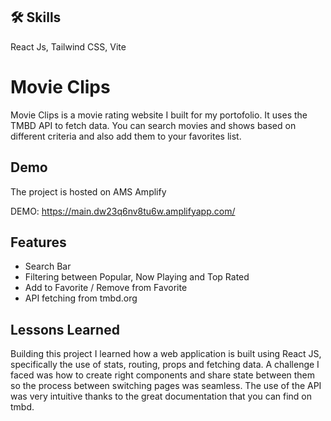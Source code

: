 
## 🛠 Skills
React Js, Tailwind CSS, Vite


# Movie Clips

Movie Clips is a movie rating website I built for my portofolio. It uses the TMBD API to fetch data. You can search movies and shows based on different criteria and also add them to your favorites list.



## Demo
The project is hosted on AMS Amplify

DEMO: https://main.dw23q6nv8tu6w.amplifyapp.com/
## Features

- Search Bar
- Filtering between Popular, Now Playing and Top Rated
- Add to Favorite / Remove from Favorite
- API fetching from tmbd.org



## Lessons Learned

Building this project I learned how a web application is built using React JS, specifically the use of stats, routing, props and fetching data. A challenge I faced was how to create right components and share state between them so the process between switching pages was seamless. The use of the API was very intuitive thanks to the great documentation that you can find on tmbd.

